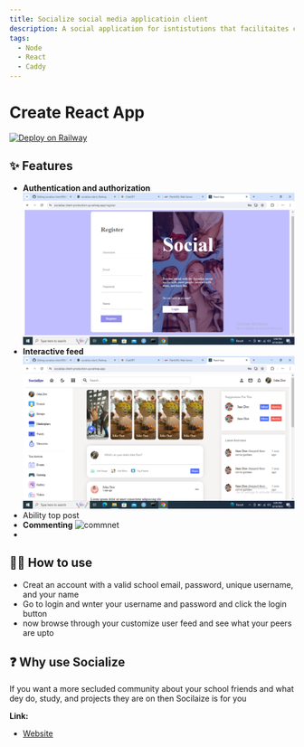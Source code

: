 ```yaml
---
title: Socialize social media applicatioin client
description: A social application for isntistutions that facilitaites communication between their students, educators and administratioin
tags:
  - Node
  - React
  - Caddy
---
```


# Create React App

[![Deploy on Railway](https://railway.app/button.svg)](https://railway.app/template/6sjhSn?referralCode=ySCnWl)

## ✨ Features

- **Authentication and authorization**
  ![Signup](signup.png)
- **Interactive feed**
  ![feed](feed.png)
- Ability top post
- **Commenting**
  ![commnet](commnet.png)
- 
## 💁‍♀️ How to use

- Creat an account with a valid school email, password, unique username, and your name
- Go to login and wnter your username and password and click the login button
- now browse through your customize user feed and see what your peers are upto

## ❓ Why use Socialize
If you want a more secluded community about your school friends and what dey do, study, and projects they are on then Socilaize is for you


**Link:**

- [Website]([https://caddyserver.com/docs/caddyfile](https://socialize-client-production.up.railway.app/))
